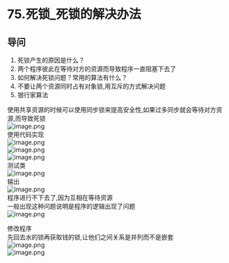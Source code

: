 # 75.死锁_死锁的解决办法

<a name="wG5u4"></a>
## 导问
1. 死锁产生的原因是什么？
  1. 两个程序彼此在等待对方的资源而导致程序一直阻塞下去了
2. 如何解决死锁问题？常用的算法有什么？
  1. 不要让两个资源同时占有对象锁,用互斥的方式解决问题
  1. 银行家算法

使用共享资源的时候可以使用同步锁来提高安全性,如果过多同步就会等待对方资源,而导致死锁<br />![image.png](https://cdn.nlark.com/yuque/0/2019/png/349894/1560167109292-09192733-b352-4e65-963b-59a813ed6c6e.png#align=left&display=inline&height=288&name=image.png&originHeight=575&originWidth=759&size=231399&status=done&width=379.5)<br />使用代码实现<br />![image.png](https://cdn.nlark.com/yuque/0/2019/png/349894/1560167162839-bbf39e89-6fc8-48f5-a30c-51bfeac0c847.png#align=left&display=inline&height=210&name=image.png&originHeight=419&originWidth=843&size=230832&status=done&width=421.5)<br />![image.png](https://cdn.nlark.com/yuque/0/2019/png/349894/1560167179983-6dee0ae2-7eaf-4f88-b255-ebb8ed6ad539.png#align=left&display=inline&height=175&name=image.png&originHeight=350&originWidth=741&size=167468&status=done&width=370.5)<br />![image.png](https://cdn.nlark.com/yuque/0/2019/png/349894/1560167215136-3b3c02cc-ebf4-4c46-b172-5284e28b2324.png#align=left&display=inline&height=196&name=image.png&originHeight=392&originWidth=715&size=197451&status=done&width=357.5)<br />测试类<br />![image.png](https://cdn.nlark.com/yuque/0/2019/png/349894/1560167250336-a3808121-05bd-4785-87e1-e5edfbca87e4.png#align=left&display=inline&height=264&name=image.png&originHeight=528&originWidth=794&size=302550&status=done&width=397)<br />输出<br />![image.png](https://cdn.nlark.com/yuque/0/2019/png/349894/1560167264656-4a633414-c679-4e77-8c3b-10c862c74e74.png#align=left&display=inline&height=70&name=image.png&originHeight=140&originWidth=223&size=33311&status=done&width=111.5)<br />程序进行不下去了,因为互相在等待资源<br />一般出现这种问题说明是程序的逻辑出现了问题<br />![image.png](https://cdn.nlark.com/yuque/0/2019/png/349894/1560167301682-c8f49051-8012-426f-8215-e68b18341385.png#align=left&display=inline&height=53&name=image.png&originHeight=105&originWidth=719&size=66842&status=done&width=359.5)

修改程序<br />先回去水的锁再获取钱的锁,让他们之间关系是并列而不是嵌套<br />![image.png](https://cdn.nlark.com/yuque/0/2019/png/349894/1560167363099-37a4b837-12a0-432b-8e82-6a3d5bfa3b7d.png#align=left&display=inline&height=202&name=image.png&originHeight=404&originWidth=787&size=206461&status=done&width=393.5)<br />![image.png](https://cdn.nlark.com/yuque/0/2019/png/349894/1560167399057-9ff60546-088d-4179-83d4-8b73dd726bbe.png#align=left&display=inline&height=181&name=image.png&originHeight=361&originWidth=788&size=280390&status=done&width=394)
